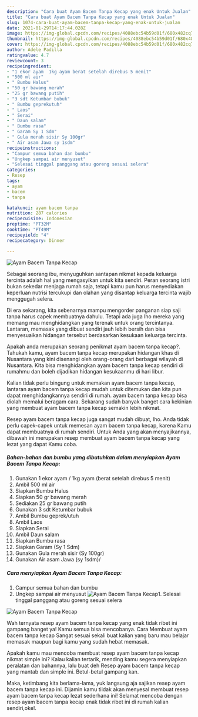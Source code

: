 ```yaml
---
description: "Cara buat Ayam Bacem Tanpa Kecap yang enak Untuk Jualan"
title: "Cara buat Ayam Bacem Tanpa Kecap yang enak Untuk Jualan"
slug: 1074-cara-buat-ayam-bacem-tanpa-kecap-yang-enak-untuk-jualan
date: 2021-01-29T14:17:44.028Z
image: https://img-global.cpcdn.com/recipes/4088ebc54b59d01f/680x482cq70/ayam-bacem-tanpa-kecap-foto-resep-utama.jpg
thumbnail: https://img-global.cpcdn.com/recipes/4088ebc54b59d01f/680x482cq70/ayam-bacem-tanpa-kecap-foto-resep-utama.jpg
cover: https://img-global.cpcdn.com/recipes/4088ebc54b59d01f/680x482cq70/ayam-bacem-tanpa-kecap-foto-resep-utama.jpg
author: Adele Padilla
ratingvalue: 4.7
reviewcount: 3
recipeingredient:
- "1 ekor ayam  1kg ayam berat setelah direbus 5 menit"
- "500 ml air"
- " Bumbu Halus"
- "50 gr bawang merah"
- "25 gr bawang putih"
- "3 sdt Ketumbar bubuk"
- " Bumbu geprekutuh"
- " Laos"
- " Serai"
- " Daun salam"
- " Bumbu rasa"
- " Garam Sy 1 Sdm"
- " Gula merah sisir Sy 100gr"
- " Air asam Jawa sy 1sdm"
recipeinstructions:
- "Campur semua bahan dan bumbu"
- "Ungkep sampai air menyusut"
- "Selesai tinggal panggang atau goreng sesuai selera"
categories:
- Resep
tags:
- ayam
- bacem
- tanpa

katakunci: ayam bacem tanpa 
nutrition: 287 calories
recipecuisine: Indonesian
preptime: "PT32M"
cooktime: "PT49M"
recipeyield: "4"
recipecategory: Dinner

---
```



![Ayam Bacem Tanpa Kecap](https://img-global.cpcdn.com/recipes/4088ebc54b59d01f/680x482cq70/ayam-bacem-tanpa-kecap-foto-resep-utama.jpg)

Sebagai seorang ibu, menyuguhkan santapan nikmat kepada keluarga tercinta adalah hal yang mengasyikan untuk kita sendiri. Peran seorang istri bukan sekedar menjaga rumah saja, tetapi kamu pun harus menyediakan keperluan nutrisi tercukupi dan olahan yang disantap keluarga tercinta wajib menggugah selera.

Di era  sekarang, kita sebenarnya mampu mengorder panganan siap saji tanpa harus capek membuatnya dahulu. Tetapi ada juga lho mereka yang memang mau menghidangkan yang terenak untuk orang tercintanya. Lantaran, memasak yang dibuat sendiri jauh lebih bersih dan bisa menyesuaikan hidangan tersebut berdasarkan kesukaan keluarga tercinta. 



Apakah anda merupakan seorang penikmat ayam bacem tanpa kecap?. Tahukah kamu, ayam bacem tanpa kecap merupakan hidangan khas di Nusantara yang kini disenangi oleh orang-orang dari berbagai wilayah di Nusantara. Kita bisa menghidangkan ayam bacem tanpa kecap sendiri di rumahmu dan boleh dijadikan hidangan kesukaanmu di hari libur.

Kalian tidak perlu bingung untuk memakan ayam bacem tanpa kecap, lantaran ayam bacem tanpa kecap mudah untuk ditemukan dan kita pun dapat menghidangkannya sendiri di rumah. ayam bacem tanpa kecap bisa diolah memalui beragam cara. Sekarang sudah banyak banget cara kekinian yang membuat ayam bacem tanpa kecap semakin lebih nikmat.

Resep ayam bacem tanpa kecap juga sangat mudah dibuat, lho. Anda tidak perlu capek-capek untuk memesan ayam bacem tanpa kecap, karena Kamu dapat membuatnya di rumah sendiri. Untuk Anda yang akan menyajikannya, dibawah ini merupakan resep membuat ayam bacem tanpa kecap yang lezat yang dapat Kamu coba.

<!--inarticleads1-->

##### Bahan-bahan dan bumbu yang dibutuhkan dalam menyiapkan Ayam Bacem Tanpa Kecap:

1. Gunakan 1 ekor ayam / 1kg ayam (berat setelah direbus 5 menit)
1. Ambil 500 ml air
1. Siapkan  Bumbu Halus
1. Siapkan 50 gr bawang merah
1. Sediakan 25 gr bawang putih
1. Gunakan 3 sdt Ketumbar bubuk
1. Ambil  Bumbu geprek/utuh
1. Ambil  Laos
1. Siapkan  Serai
1. Ambil  Daun salam
1. Siapkan  Bumbu rasa
1. Siapkan  Garam (Sy 1 Sdm)
1. Gunakan  Gula merah sisir (Sy 100gr)
1. Gunakan  Air asam Jawa (sy 1sdm)/




<!--inarticleads2-->

##### Cara menyiapkan Ayam Bacem Tanpa Kecap:

1. Campur semua bahan dan bumbu
1. Ungkep sampai air menyusut
<img src="//assets-global.cpcdn.com/assets/icons/button_play-2c75c40dde080a61004c1f40b05d8f140eaff45d7e9e6481dc71c63d2e7c4909.png" alt="Ayam Bacem Tanpa Kecap">1. Selesai tinggal panggang atau goreng sesuai selera
<img src="//assets-global.cpcdn.com/assets/icons/button_play-2c75c40dde080a61004c1f40b05d8f140eaff45d7e9e6481dc71c63d2e7c4909.png" alt="Ayam Bacem Tanpa Kecap">



Wah ternyata resep ayam bacem tanpa kecap yang enak tidak ribet ini gampang banget ya! Kamu semua bisa mencobanya. Cara Membuat ayam bacem tanpa kecap Sangat sesuai sekali buat kalian yang baru mau belajar memasak maupun bagi kamu yang sudah hebat memasak.

Apakah kamu mau mencoba membuat resep ayam bacem tanpa kecap nikmat simple ini? Kalau kalian tertarik, mending kamu segera menyiapkan peralatan dan bahannya, lalu buat deh Resep ayam bacem tanpa kecap yang mantab dan simple ini. Betul-betul gampang kan. 

Maka, ketimbang kita berlama-lama, yuk langsung aja sajikan resep ayam bacem tanpa kecap ini. Dijamin kamu tiidak akan menyesal membuat resep ayam bacem tanpa kecap lezat sederhana ini! Selamat mencoba dengan resep ayam bacem tanpa kecap enak tidak ribet ini di rumah kalian sendiri,oke!.


